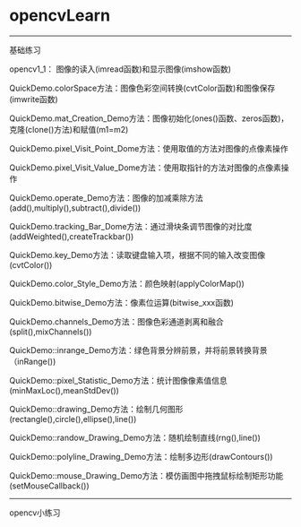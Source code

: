 # opencvLearn

----------------------------------------------------------------------------------------------------------------------------------------------------------------

基础练习

opencv1_1： 图像的读入(imread函数)和显示图像(imshow函数)

QuickDemo.colorSpace方法：图像色彩空间转换(cvtColor函数)和图像保存(imwrite函数)

QuickDemo.mat_Creation_Demo方法：图像初始化(ones()函数、zeros函数)，克隆(clone()方法)和赋值(m1=m2)

QuickDemo.pixel_Visit_Point_Dome方法：使用取值的方法对图像的点像素操作

QuickDemo.pixel_Visit_Value_Dome方法：使用取指针的方法对图像的点像素操作

QuickDemo.operate_Demo方法：图像的加减乘除方法(add(),multiply(),subtract(),divide())

QuickDemo.tracking_Bar_Dome方法：通过滑块条调节图像的对比度(addWeighted(),createTrackbar())

QuickDemo.key_Demo方法：读取键盘输入项，根据不同的输入改变图像(cvtColor())

QuickDemo.color_Style_Demo方法：颜色映射(applyColorMap())

QuickDemo.bitwise_Demo方法：像素位运算(bitwise_xxx函数)

QuickDemo.channels_Demo方法：图像色彩通道剥离和融合(split(),mixChannels())

QuickDemo::inrange_Demo方法：绿色背景分辨前景，并将前景转换背景（inRange())

QuickDemo::pixel_Statistic_Demo方法：统计图像像素值信息(minMaxLoc(),meanStdDev())

QuickDemo::drawing_Demo方法：绘制几何图形(rectangle(),circle(),ellipse(),line())

QuickDemo::randow_Drawing_Demo方法：随机绘制直线(rng(),line())

QuickDemo::polyline_Drawing_Demo方法：绘制多边形(drawContours())

QuickDemo::mouse_Drawing_Demo方法：模仿画图中拖拽鼠标绘制矩形功能(setMouseCallback())



----------------------------------------------------------------------------------------------------------------------------------------------------------------

opencv小练习

